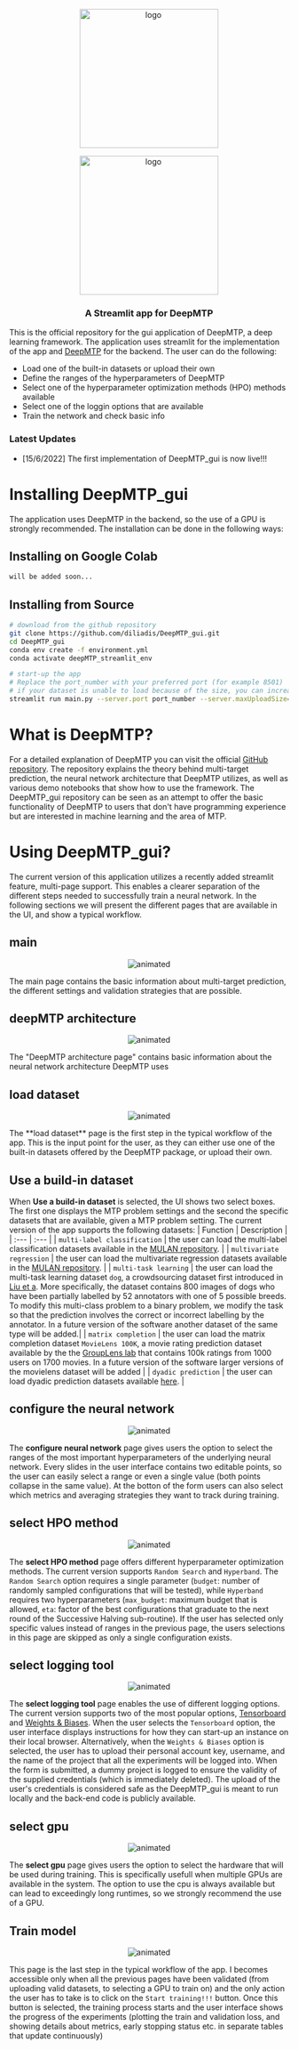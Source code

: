 <p align="center"><img src="https://raw.githubusercontent.com/diliadis/DeepMTP_gui/main/images/deepMTP_logo_plus_streamlit_logo_white.png#gh-dark-mode-only" alt="logo" height="250"/></p>
<p align="center"><img src="https://raw.githubusercontent.com/diliadis/DeepMTP_gui/main/images/deepMTP_logo_plus_streamlit_logo.png#gh-light-mode-only" alt="logo" height="250"/></p>

<h3 align="center">
<p> A Streamlit app for DeepMTP </h3>

This is the official repository for the gui application of DeepMTP, a deep learning framework. The application uses streamlit for the implementation of the app and [DeepMTP](https://github.com/diliadis/DeepMTP) for the backend. The user can do the following:
* Load one of the built-in datasets or upload their own
* Define the ranges of the hyperparameters of DeepMTP
* Select one of the hyperparameter optimization methods (HPO) methods available
* Select one of the loggin options that are available
* Train the network and check basic info

### Latest Updates
- [15/6/2022] The first implementation of DeepMTP_gui is now live!!!


# Installing DeepMTP_gui
The application uses DeepMTP in the backend, so the use of a GPU is strongly recommended. The installation can be done in the following ways:

## Installing on Google Colab
```bash
will be added soon...
```

## Installing from Source

```bash
# download from the github repository
git clone https://github.com/diliadis/DeepMTP_gui.git
cd DeepMTP_gui
conda env create -f environment.yml
conda activate deepMTP_streamlit_env

# start-up the app 
# Replace the port_number with your preferred port (for example 8501)
# if your dataset is unable to load because of the size, you can increase the server.maxUploadSize accordingly
streamlit run main.py --server.port port_number --server.maxUploadSize=2028
```

# What is DeepMTP?
For a detailed explanation of DeepMTP you can visit the official [GitHub repository](https://github.com/diliadis/DeepMTP). The repository explains the theory behind multi-target prediction, the neural network architecture that DeepMTP utilizes, as well as various demo notebooks that show how to use the framework. The DeepMTP_gui repository can be seen as an attempt to offer the basic functionality of DeepMTP to users that don't have programming experience but are interested in machine learning and the area of MTP. 

# Using DeepMTP_gui?
The current version of this application utilizes a recently added streamlit feature, multi-page support. This enables a clearer separation of the different steps needed to successfully train a neural network. In the following sections we will present the different pages that are available in the UI, and show a typical workflow.

## main
<p align="center">
  <img src="https://raw.githubusercontent.com/diliadis/DeepMTP_gui/main/images/gifs/main.gif" alt="animated" />
</p>
The main page contains the basic information about multi-target prediction, the different settings and validation strategies that are possible.

## deepMTP architecture
<p align="center">
  <img src="https://raw.githubusercontent.com/diliadis/DeepMTP_gui/main/images/gifs/DeepMTP_architecture.gif" alt="animated" />
</p>
The "DeepMTP architecture page" contains basic information about the neural network architecture DeepMTP uses



## load dataset
<p align="center">
  <img src="https://raw.githubusercontent.com/diliadis/DeepMTP_gui/main/images/gifs/load_dataset.gif" alt="animated" />
</p>
The **load dataset** page is the first step in the typical workflow of the app. This is the input point for the user, as they can either use one of the built-in datasets offered by the DeepMTP package, or upload their own.

## Use a build-in dataset
When **Use a build-in dataset** is selected, the UI shows two select boxes. The first one displays the MTP problem settings and the second the specific datasets that are available, given a MTP problem setting. The current version of the app supports the following datasets:
|  Function  | Description |
| :--- | :--- |
| `multi-label classification` | the user can load the multi-label classification datasets available in the [MULAN repository](http://mulan.sourceforge.net/datasets-mlc.html). |
| `multivariate regression` | the user can load the multivariate regression datasets available in the [MULAN repository](http://mulan.sourceforge.net/datasets-mtr.html). |
| `multi-task learning` | the user can load the multi-task learning dataset `dog`, a crowdsourcing dataset first introduced in [Liu et a](https://ieeexplore.ieee.org/document/8440116). More specifically, the dataset contains 800 images of dogs who have been partially labelled by 52 annotators with one of 5 possible breeds. To modify this multi-class problem to a binary problem, we modify the task so that the prediction involves the correct or incorrect labelling by the annotator. In a future version of the software another dataset of the same type will be added.|
| `matrix completion` | the user can load the matrix completion dataset `MovieLens 100K`, a movie rating prediction dataset available by the the [GroupLens lab](https://grouplens.org/datasets/movielens/) that contains 100k ratings from 1000 users on 1700 movies. In a future version of the software larger versions of the movielens dataset will be added  |
| `dyadic prediction` | the user can load dyadic prediction datasets available [here](https://people.montefiore.uliege.be/schrynemackers/datasets). |

## configure the neural network
<p align="center">
  <img src="https://raw.githubusercontent.com/diliadis/DeepMTP_gui/main/images/gifs/configure_neural_network.gif" alt="animated" />
</p>

The **configure neural network** page gives users the option to select the ranges of the most important hyperparameters of the underlying neural network. Every slides in the user interface contains two editable points, so the user can easily select a range or even a single value (both points collapse in the same value). At the botton of the form users can also select which metrics and averaging strategies they want to track during training.

## select HPO method
<p align="center">
  <img src="https://raw.githubusercontent.com/diliadis/DeepMTP_gui/main/images/gifs/select_HPO_method.gif" alt="animated" />
</p>

The **select HPO method** page offers different hyperparameter optimization methods. The current version supports `Random Search` and `Hyperband`. The `Random Search` option requires a single parameter (`budget`: number of randomly sampled configurations that will be tested), while `Hyperband` requires two hyperparameters (`max_budget`: maximum budget that is allowed, `eta`: factor of the best configurations that graduate to the next round of the Successive Halving sub-routine). If the user has selected only specific values instead of ranges in the previous page, the users selections in this page are skipped as only a single configuration exists.

## select logging tool
<p align="center">
  <img src="https://raw.githubusercontent.com/diliadis/DeepMTP_gui/main/images/gifs/select_logging_tool.gif" alt="animated" />
</p>

The **select logging tool** page enables the use of different logging options. The current version supports two of the most popular options, [Tensorboard](https://www.tensorflow.org/tensorboard) and [Weights & Biases](https://wandb.ai/site). When the user selects the `Tensorboard` option, the user interface displays instructions for how they can start-up  an instance on their local browser. Alternatively, when the `Weights & Biases` option is selected, the user has to upload their personal account key, username, and the name of the project that all the experiments will be logged into. When the form is submitted, a dummy project is logged to ensure the validity of the supplied credentials (which is immediately  deleted). The upload of the user's credentials is considered safe as the DeepMTP_gui is meant to run locally and the back-end code is publicly available. 

## select gpu
<p align="center">
  <img src="https://raw.githubusercontent.com/diliadis/DeepMTP_gui/main/images/gifs/select_gpu.gif" alt="animated" />
</p>

The **select gpu** page gives users the option to select the hardware that will be used during training. This is specifically usefull when multiple GPUs are available in the system. The option to use the cpu is always available but can lead to exceedingly long runtimes, so we strongly recommend the use of a GPU.

## Train model
<p align="center">
  <img src="https://raw.githubusercontent.com/diliadis/DeepMTP_gui/main/images/gifs/train_model.gif" alt="animated" />
</p>

This page is the last step in the typical workflow of the app. I becomes accessible only when all the previous pages have been validated (from uploading valid datasets, to selecting a GPU to train on) and the only action the user has to take is to click on the `Start training!!!` button. Once this button is selected, the training process starts and the user interface shows the progress of the experiments (plotting the train and validation loss, and showing details about metrics, early stopping status etc. in separate tables that update continuously)